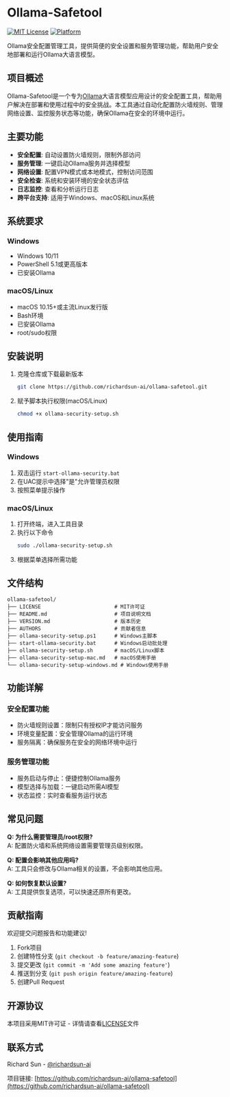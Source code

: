 # Ollama-Safetool

[![MIT License](https://img.shields.io/badge/License-MIT-blue.svg)](LICENSE)
[![Platform](https://img.shields.io/badge/platform-Windows%20%7C%20macOS%20%7C%20Linux-lightgrey)]()

Ollama安全配置管理工具，提供简便的安全设置和服务管理功能，帮助用户安全地部署和运行Ollama大语言模型。

## 项目概述

Ollama-Safetool是一个专为[Ollama](https://ollama.ai/)大语言模型应用设计的安全配置工具，帮助用户解决在部署和使用过程中的安全挑战。本工具通过自动化配置防火墙规则、管理网络设置、监控服务状态等功能，确保Ollama在安全的环境中运行。

## 主要功能

- **安全配置**: 自动设置防火墙规则，限制外部访问
- **服务管理**: 一键启动Ollama服务并选择模型
- **网络设置**: 配置VPN模式或本地模式，控制访问范围
- **安全检查**: 系统和安装环境的安全状态评估
- **日志监控**: 查看和分析运行日志
- **跨平台支持**: 适用于Windows、macOS和Linux系统

## 系统要求

### Windows
- Windows 10/11
- PowerShell 5.1或更高版本
- 已安装Ollama

### macOS/Linux
- macOS 10.15+或主流Linux发行版
- Bash环境
- 已安装Ollama
- root/sudo权限

## 安装说明

1. 克隆仓库或下载最新版本
   ```bash
   git clone https://github.com/richardsun-ai/ollama-safetool.git
   ```

2. 赋予脚本执行权限(macOS/Linux)
   ```bash
   chmod +x ollama-security-setup.sh
   ```

## 使用指南

### Windows
1. 双击运行 `start-ollama-security.bat`
2. 在UAC提示中选择"是"允许管理员权限
3. 按照菜单提示操作

### macOS/Linux
1. 打开终端，进入工具目录
2. 执行以下命令
   ```bash
   sudo ./ollama-security-setup.sh
   ```
3. 根据菜单选择所需功能

## 文件结构

```
ollama-safetool/
├── LICENSE                        # MIT许可证
├── README.md                      # 项目说明文档
├── VERSION.md                     # 版本历史
├── AUTHORS                        # 贡献者信息
├── ollama-security-setup.ps1      # Windows主脚本
├── start-ollama-security.bat      # Windows启动批处理
├── ollama-security-setup.sh       # macOS/Linux脚本
├── ollama-security-setup-mac.md   # macOS使用手册
└── ollama-security-setup-windows.md # Windows使用手册
```

## 功能详解

### 安全配置功能
- 防火墙规则设置：限制只有授权IP才能访问服务
- 环境变量配置：安全管理Ollama的运行环境
- 服务隔离：确保服务在安全的网络环境中运行

### 服务管理功能
- 服务启动与停止：便捷控制Ollama服务
- 模型选择与加载：一键启动所需AI模型
- 状态监控：实时查看服务运行状态

## 常见问题

**Q: 为什么需要管理员/root权限?**  
A: 配置防火墙和系统网络设置需要管理员级别权限。

**Q: 配置会影响其他应用吗?**  
A: 工具只会修改与Ollama相关的设置，不会影响其他应用。

**Q: 如何恢复默认设置?**  
A: 工具提供恢复选项，可以快速还原所有更改。

## 贡献指南

欢迎提交问题报告和功能建议!

1. Fork项目
2. 创建特性分支 (`git checkout -b feature/amazing-feature`)
3. 提交更改 (`git commit -m 'Add some amazing feature'`)
4. 推送到分支 (`git push origin feature/amazing-feature`)
5. 创建Pull Request

## 开源协议

本项目采用MIT许可证 - 详情请查看[LICENSE](LICENSE)文件

## 联系方式

Richard Sun - [@richardsun-ai](https://github.com/richardsun-ai)

项目链接: [https://github.com/richardsun-ai/ollama-safetool](https://github.com/richardsun-ai/ollama-safetool) 